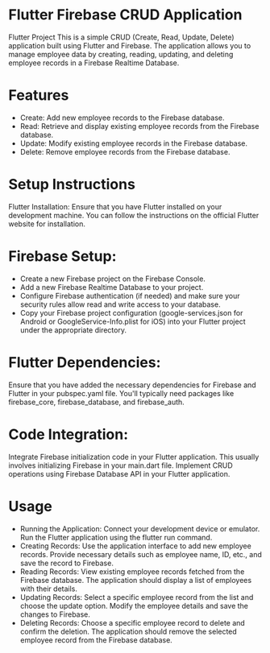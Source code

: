 # Flutter Firebase CRUD Application
Flutter Project
This is a simple CRUD (Create, Read, Update, Delete) application built using Flutter and Firebase. The application allows you to manage employee data by creating, reading, updating, and deleting employee records in a Firebase Realtime Database.

# Features
* Create: Add new employee records to the Firebase database.
* Read: Retrieve and display existing employee records from the Firebase database.
* Update: Modify existing employee records in the Firebase database.
* Delete: Remove employee records from the Firebase database.

# Setup Instructions
Flutter Installation: Ensure that you have Flutter installed on your development machine. You can follow the instructions on the official Flutter website for installation.

# Firebase Setup:
* Create a new Firebase project on the Firebase Console.
* Add a new Firebase Realtime Database to your project.
* Configure Firebase authentication (if needed) and make sure your security rules allow read and write access to your database.
* Copy your Firebase project configuration (google-services.json for Android or GoogleService-Info.plist for iOS) into your Flutter  project under the appropriate directory.

# Flutter Dependencies:
Ensure that you have added the necessary dependencies for Firebase and Flutter in your pubspec.yaml file. You'll typically need packages like firebase_core, firebase_database, and firebase_auth.

# Code Integration:
Integrate Firebase initialization code in your Flutter application. This usually involves initializing Firebase in your main.dart file.
Implement CRUD operations using Firebase Database API in your Flutter application.

# Usage
* Running the Application:
Connect your development device or emulator.
Run the Flutter application using the flutter run command.
* Creating Records:
Use the application interface to add new employee records. Provide necessary details such as employee name, ID, etc., and save the record to Firebase.
* Reading Records:
View existing employee records fetched from the Firebase database. The application should display a list of employees with their details.
* Updating Records:
Select a specific employee record from the list and choose the update option. Modify the employee details and save the changes to Firebase.
* Deleting Records:
Choose a specific employee record to delete and confirm the deletion. The application should remove the selected employee record from the Firebase database.
